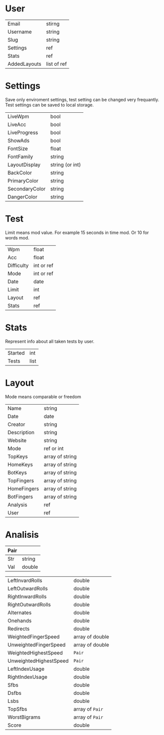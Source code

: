 # User

|              |             |
|--------------|-------------|
| Email        | stirng      |
| Username     | string      |
| Slug         | string      |
| Settings     | ref         |
| Stats        | ref         |
| AddedLayouts | list of ref |


# Settings

Save only enviroment settings, test setting can be changed very frequantly. Test settings can be saved to local storage.

|                |        |  
|----------------|--------|
| LiveWpm        | bool   |  
| LiveAcc        | bool   |  
| LiveProgress   | bool   |
| ShowAds        | bool   |
| FontSize       | float  |
| FontFamily     | string |
| LayoutDisplay  | string (or int) |
| BackColor      | string |
| PrimaryColor   | string |
| SecondaryColor | string |
| DangerColor    | string |


# Test

Limit means mod value. For example 15 seconds in time mod. Or 10 for words mod.

|            |            |  
|------------|------------|
| Wpm        | float      |  
| Acc        | float      |
| Difficulty | int or ref |
| Mode       | int or ref |
| Date       | date       |
| Limit      | int        |
| Layout     | ref        |
| Stats      | ref        |


# Stats

Represent info about all taken tests by user.

|           |      |
|-----------|------|
| Started   | int  |
| Tests     | list |  


# Layout

Mode means comparable or freedom

|             |                 |
|-------------|-----------------|
| Name        | string          |
| Date        | date            |
| Creator     | string          |
| Description | string          |
| Website     | string          |
| Mode        | ref or int      |
| TopKeys     | array of string |
| HomeKeys    | array of string |
| BotKeys     | array of string |
| TopFingers  | array of string |
| HomeFingers | array of string |
| BotFingers  | array of string |
| Analysis    | ref             |
| User        | ref             |


# Analisis

| Pair |        |
|------|--------|
| Str  | string |
| Val  | double |

|                        |                 |
|------------------------|-----------------|
| LeftInvardRolls        | double          |
| LeftOutwardRolls       | double          |
| RightInwardRolls       | double          |
| RightOutwardRolls      | double          |
| Alternates             | double          |
| Onehands               | double          |
| Redirects              | double          |
| WeightedFingerSpeed    | array of double |
| UnweightedFingerSpeed  | array of double |
| WeightedHighestSpeed   | `Pair`          |
| UnweightedHighestSpeed | `Pair`          |
| LeftIndexUsage         | double          |
| RightIndexUsage        | double          |
| Sfbs                   | double          |
| Dsfbs                  | double          |
| Lsbs                   | double          |
| TopSfbs                | array of `Pair` |
| WorstBigrams           | array of `Pair` |
| Score                  | double          |
